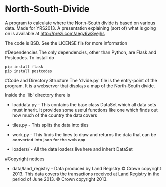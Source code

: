 North-South-Divide
==================

A program to calculate where the North-South divide is based on various data. Made for YRS2013. A presentation explaining (sort of) what is going on is available at http://prezi.com/aegy6w3yejhs

The code is BSD. See the LICENSE file for more information

#Dependencies
The only dependencies, other than Python, are Flask and Postcodes. To install do

    pip install flask
    pip install postcodes


#Code and Directory Structure
The 'divide.py' file is the entry-point of the program. It is a webserver that displays a map of the North-South divide.

Inside the 'lib' directory there is

* loaddata.py - This contains the base class DataSet which all data sets must inherit. It provides some useful functions like one which finds out how much of the country the data covers

* tiles.py - This splits the data into tiles 

* work.py - This finds the lines to draw and returns the data that can be converted into json for the web app

* loaders/ - All the data loaders live here and inherit DataSet

#Copyright notices

* data/land_registry - Data produced by Land Registry © Crown copyright 2013. This data covers the transactions received at Land Registry in the period of June 2013. © Crown copyright 2013.
